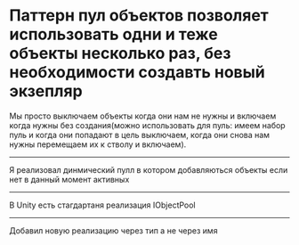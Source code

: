 # Паттерн пул объектов позволяет использовать одни и теже объекты несколько раз, без необходимости создавть новый экзепляр
Мы просто выключаем объекты когда они нам не нужны и включаем когда нужны без создания(можно использовать для пуль: имеем набор пуль и когда они попадают в цель выключаем, когда они снова нам нужны перемещаем их к стволу и включаем).
***
Я реализовал динмический пулл в котором добавляються объекты если нет в данный момент активных
***
В Unity есть стагдартаня реализация IObjectPool<T>
***
Добавил новую реализацию через тип а не через имя
